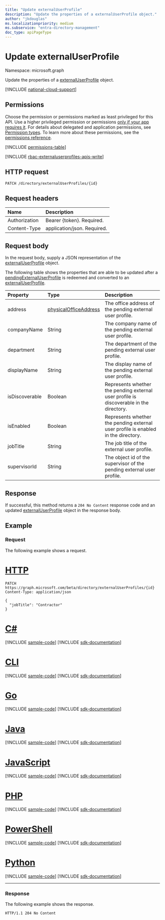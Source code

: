 ```yaml
---
title: "Update externalUserProfile"
description: "Update the properties of a externalUserProfile object."
author: "jkdouglas"
ms.localizationpriority: medium
ms.subservice: "entra-directory-management"
doc_type: apiPageType
---
```


# Update externalUserProfile

Namespace: microsoft.graph

Update the properties of a [externalUserProfile](../resources/externaluserprofile.md) object.

[!INCLUDE [national-cloud-support](../../includes/global-only.md)]

## Permissions

Choose the permission or permissions marked as least privileged for this API. Use a higher privileged permission or permissions [only if your app requires it](/graph/permissions-overview#best-practices-for-using-microsoft-graph-permissions). For details about delegated and application permissions, see [Permission types](/graph/permissions-overview#permission-types). To learn more about these permissions, see the [permissions reference](/graph/permissions-reference).

<!-- {
  "blockType": "permissions",
  "name": "externaluserprofile-update-permissions"
}
-->
[!INCLUDE [permissions-table](../includes/permissions/externaluserprofile-update-permissions.md)]

[!INCLUDE [rbac-externaluserprofiles-apis-write](../includes/rbac-for-apis/rbac-externaluserprofiles-apis-write.md)]

## HTTP request

<!-- {
  "blockType": "ignored"
}
-->

``` http
PATCH /directory/externalUserProfiles/{id}
```

## Request headers

|Name|Description|
|:---|:---|
|Authorization|Bearer {token}. Required.|
|Content-Type|application/json. Required.|

## Request body

In the request body, supply a JSON representation of the [externalUserProfile](../resources/externaluserprofile.md) object.

The following table shows the properties that are able to be updated after a [pendingExternalUserProfile](../resources/pendingexternaluserprofile.md) is redeemed and converted to an [externalUserProfile](../resources/externaluserprofile.md).

|Property|Type|Description|
|:---|:---|:---|
|address|[physicalOfficeAddress](../resources/physicalofficeaddress.md)|The office address of the pending external user profile.|
|companyName|String|The company name of the pending external user profile. |
|department|String|The department of the pending external user profile. |
|displayName|String|The display name of the pending external user profile.|
|isDiscoverable|Boolean|Represents whether the pending external user profile is discoverable in the directory.|
|isEnabled|Boolean|Represents whether the pending external user profile is enabled in the directory.|
|jobTitle|String|The job title of the external user profile.|
|supervisorId|String|The object id of the supervisor of the pending external user profile.|

## Response

If successful, this method returns a `204 No Content` response code and an updated [externalUserProfile](../resources/externaluserprofile.md) object in the response body.

## Example

### Request

The following example shows a request.

# [HTTP](#tab/http)
<!-- {
  "blockType": "request",
  "name": "update_externaluserprofile"
}
-->

``` http
PATCH https://graph.microsoft.com/beta/directory/externalUserProfiles/{id}
Content-Type: application/json

{
  "jobTitle": "Contractor"
}
```

# [C#](#tab/csharp)
[!INCLUDE [sample-code](../includes/snippets/csharp/update-externaluserprofile-csharp-snippets.md)]
[!INCLUDE [sdk-documentation](../includes/snippets/snippets-sdk-documentation-link.md)]

# [CLI](#tab/cli)
[!INCLUDE [sample-code](../includes/snippets/cli/update-externaluserprofile-cli-snippets.md)]
[!INCLUDE [sdk-documentation](../includes/snippets/snippets-sdk-documentation-link.md)]

# [Go](#tab/go)
[!INCLUDE [sample-code](../includes/snippets/go/update-externaluserprofile-go-snippets.md)]
[!INCLUDE [sdk-documentation](../includes/snippets/snippets-sdk-documentation-link.md)]

# [Java](#tab/java)
[!INCLUDE [sample-code](../includes/snippets/java/update-externaluserprofile-java-snippets.md)]
[!INCLUDE [sdk-documentation](../includes/snippets/snippets-sdk-documentation-link.md)]

# [JavaScript](#tab/javascript)
[!INCLUDE [sample-code](../includes/snippets/javascript/update-externaluserprofile-javascript-snippets.md)]
[!INCLUDE [sdk-documentation](../includes/snippets/snippets-sdk-documentation-link.md)]

# [PHP](#tab/php)
[!INCLUDE [sample-code](../includes/snippets/php/update-externaluserprofile-php-snippets.md)]
[!INCLUDE [sdk-documentation](../includes/snippets/snippets-sdk-documentation-link.md)]

# [PowerShell](#tab/powershell)
[!INCLUDE [sample-code](../includes/snippets/powershell/update-externaluserprofile-powershell-snippets.md)]
[!INCLUDE [sdk-documentation](../includes/snippets/snippets-sdk-documentation-link.md)]

# [Python](#tab/python)
[!INCLUDE [sample-code](../includes/snippets/python/update-externaluserprofile-python-snippets.md)]
[!INCLUDE [sdk-documentation](../includes/snippets/snippets-sdk-documentation-link.md)]

---

### Response

The following example shows the response.

<!-- {
  "blockType": "response",
  "truncated": true,
}
-->

``` http
HTTP/1.1 204 No Content
```

<!-- {
  "type": "#page.annotation",
  "description": "Update externalUserProfile",
  "keywords": "",
  "section": "documentation",
  "tocPath": "",
  "suppressions": [
  ]
}-->

